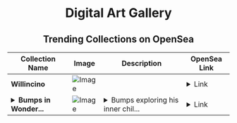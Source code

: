 <div align="center">

# Digital Art Gallery

## Trending Collections on OpenSea

| Collection Name                       | Image                                                                                     | Description                       | OpenSea Link                                                                                          |
|---------------------------------------|-------------------------------------------------------------------------------------------|-----------------------------------|--------------------------------------------------------------------------------------------------------|
| **Willincino** | ![Image](https://i.seadn.io/s/raw/files/a921d4c238f6c691598a8ef176045fe0.jpg?w=500&auto=format?w=200&auto=format) |  | <details><summary>Link</summary>[Willincino](https://opensea.io/collection/willincino)</details> |
| **<details><summary>Bumps in Wonder...</summary>Bumps in Wonderland</details>** | ![Image](https://i.seadn.io/s/raw/files/7ef2006277ada0702f334fd97de34bc4.jpg?w=500&auto=format?w=200&auto=format) | <details><summary>Bumps exploring his inner chil...</summary>Bumps exploring his inner child.</details> | <details><summary>Link</summary>[Bumps in Wonderland](https://opensea.io/collection/bumps-in-wonderland)</details> |

</div>